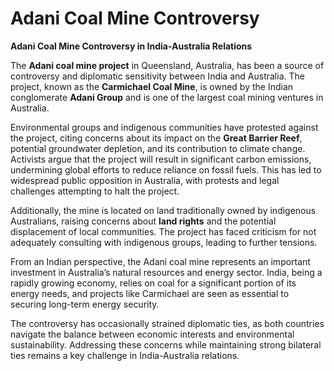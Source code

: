 # Adani Coal Mine Controversy

**Adani Coal Mine Controversy in India-Australia Relations**

The **Adani coal mine project** in Queensland, Australia, has been a source of controversy and diplomatic sensitivity between India and Australia. The project, known as the **Carmichael Coal Mine**, is owned by the Indian conglomerate **Adani Group** and is one of the largest coal mining ventures in Australia.

Environmental groups and indigenous communities have protested against the project, citing concerns about its impact on the **Great Barrier Reef**, potential groundwater depletion, and its contribution to climate change. Activists argue that the project will result in significant carbon emissions, undermining global efforts to reduce reliance on fossil fuels. This has led to widespread public opposition in Australia, with protests and legal challenges attempting to halt the project.

Additionally, the mine is located on land traditionally owned by indigenous Australians, raising concerns about **land rights** and the potential displacement of local communities. The project has faced criticism for not adequately consulting with indigenous groups, leading to further tensions.

From an Indian perspective, the Adani coal mine represents an important investment in Australia’s natural resources and energy sector. India, being a rapidly growing economy, relies on coal for a significant portion of its energy needs, and projects like Carmichael are seen as essential to securing long-term energy security.

The controversy has occasionally strained diplomatic ties, as both countries navigate the balance between economic interests and environmental sustainability. Addressing these concerns while maintaining strong bilateral ties remains a key challenge in India-Australia relations.